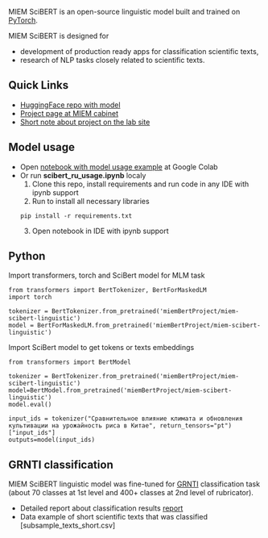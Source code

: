 MIEM SciBERT is an open-source linguistic model built and trained on [PyTorch](https://pytorch.org).

MIEM SciBERT is designed for
* development of production ready apps for classification scientific texts,
* research of NLP tasks closely related to scientific texts.

## Quick Links

* [HuggingFace repo with model](https://huggingface.co/miemBertProject/miem-scibert-linguistic)
* [Project page at MIEM cabinet](https://cabinet.miem.hse.ru/#/project/371/)
* [Short note about project on the lab site](https://miem.hse.ru/edu/ce/cadsystem/da_short_text)

## Model usage

* Open [notebook with model usage example](https://drive.google.com/file/d/1UZVhmA9LHL6Zsji-_9i_eJILmjhEziQz/view?usp=sharing) at Google Colab
* Or run **scibert_ru_usage.ipynb**  localy 
  1. Clone this repo, install requirements and run code in any IDE with ipynb support
  2. Run to install all necessary libraries
    ```
    pip install -r requirements.txt
    ```
  3. Open notebook in IDE with ipynb support

## Python

Import transformers, torch and SciBert model for MLM task
```
from transformers import BertTokenizer, BertForMaskedLM
import torch

tokenizer = BertTokenizer.from_pretrained('miemBertProject/miem-scibert-linguistic')
model = BertForMaskedLM.from_pretrained('miemBertProject/miem-scibert-linguistic')
```

Import SciBert model to get tokens or texts embeddings
```
from transformers import BertModel

tokenizer = BertTokenizer.from_pretrained('miemBertProject/miem-scibert-linguistic')
model=BertModel.from_pretrained('miemBertProject/miem-scibert-linguistic')
model.eval()

input_ids = tokenizer("Сравнительное влияние климата и обновления культивации на урожайность риса в Китае", return_tensors="pt")["input_ids"]
outputs=model(input_ids)
```

## GRNTI classification

MIEM SciBERT linguistic model was fine-tuned for [GRNTI](https://grnti.ru/) classification task (about 70 classes at 1st level and 400+ classes at 2nd level of rubricator). 

* Detailed report about classification results [report](https://drive.google.com/drive/folders/1MbW6TUvDpnaRxBgdXOCHtzR1ohfLkiqr?usp=sharing) 
* Data example of short scientific texts that was classified [subsample_texts_short.csv]

